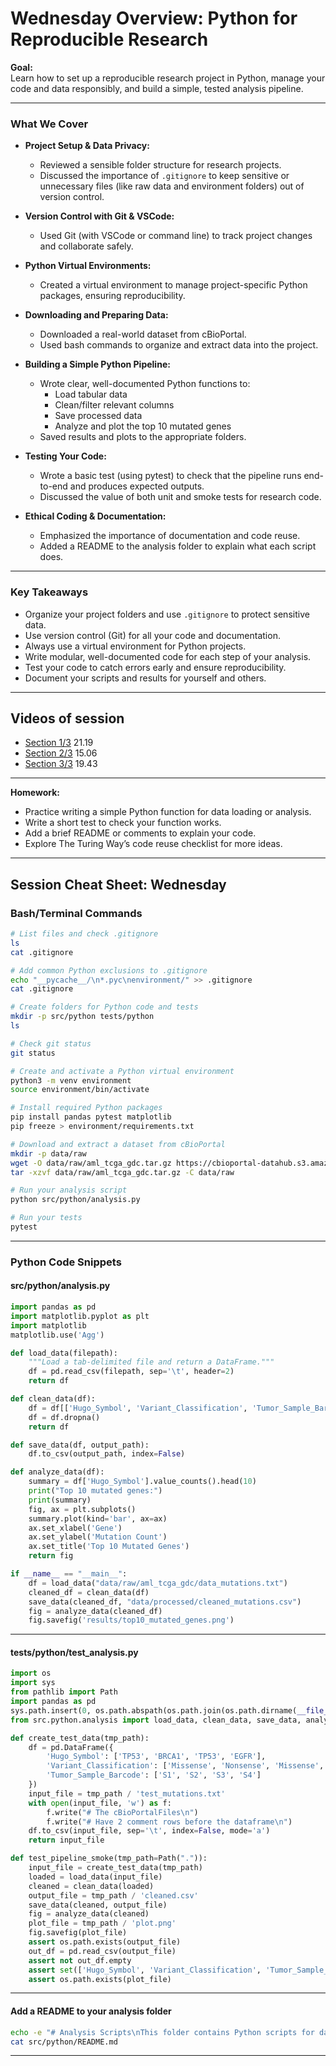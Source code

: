 # Wednesday Overview: Python for Reproducible Research

**Goal:**  
Learn how to set up a reproducible research project in Python, manage your code and data responsibly, and build a simple, tested analysis pipeline.

---

### What We Cover

- **Project Setup & Data Privacy:**  
  - Reviewed a sensible folder structure for research projects.
  - Discussed the importance of `.gitignore` to keep sensitive or unnecessary files (like raw data and environment folders) out of version control.

- **Version Control with Git & VSCode:**  
  - Used Git (with VSCode or command line) to track project changes and collaborate safely.

- **Python Virtual Environments:**  
  - Created a virtual environment to manage project-specific Python packages, ensuring reproducibility.

- **Downloading and Preparing Data:**  
  - Downloaded a real-world dataset from cBioPortal.
  - Used bash commands to organize and extract data into the project.

- **Building a Simple Python Pipeline:**  
  - Wrote clear, well-documented Python functions to:
    - Load tabular data
    - Clean/filter relevant columns
    - Save processed data
    - Analyze and plot the top 10 mutated genes
  - Saved results and plots to the appropriate folders.

- **Testing Your Code:**  
  - Wrote a basic test (using pytest) to check that the pipeline runs end-to-end and produces expected outputs.
  - Discussed the value of both unit and smoke tests for research code.

- **Ethical Coding & Documentation:**  
  - Emphasized the importance of documentation and code reuse.
  - Added a README to the analysis folder to explain what each script does.

---

### Key Takeaways

- Organize your project folders and use `.gitignore` to protect sensitive data.
- Use version control (Git) for all your code and documentation.
- Always use a virtual environment for Python projects.
- Write modular, well-documented code for each step of your analysis.
- Test your code to catch errors early and ensure reproducibility.
- Document your scripts and results for yourself and others.

---

## Videos of session

- [Section 1/3](https://youtu.be/pgwfC7wSRls) 21.19  
- [Section 2/3](https://youtu.be/R7VAxLVDsv0) 15.06  
- [Section 3/3](https://youtu.be/-PgKyz9yLwY) 19.43  

---

**Homework:**  
- Practice writing a simple Python function for data loading or analysis.
- Write a short test to check your function works.
- Add a brief README or comments to explain your code.
- Explore The Turing Way’s code reuse checklist for more ideas.

---

## Session Cheat Sheet: Wednesday

### Bash/Terminal Commands

```bash
# List files and check .gitignore
ls
cat .gitignore

# Add common Python exclusions to .gitignore
echo "__pycache__/\n*.pyc\nenvironment/" >> .gitignore
cat .gitignore

# Create folders for Python code and tests
mkdir -p src/python tests/python
ls

# Check git status
git status

# Create and activate a Python virtual environment
python3 -m venv environment
source environment/bin/activate

# Install required Python packages
pip install pandas pytest matplotlib
pip freeze > environment/requirements.txt

# Download and extract a dataset from cBioPortal
mkdir -p data/raw
wget -O data/raw/aml_tcga_gdc.tar.gz https://cbioportal-datahub.s3.amazonaws.com/aml_tcga_gdc.tar.gz
tar -xzvf data/raw/aml_tcga_gdc.tar.gz -C data/raw

# Run your analysis script
python src/python/analysis.py

# Run your tests
pytest
```

---

### Python Code Snippets

#### src/python/analysis.py

```python
import pandas as pd
import matplotlib.pyplot as plt
import matplotlib
matplotlib.use('Agg')

def load_data(filepath):
    """Load a tab-delimited file and return a DataFrame."""
    df = pd.read_csv(filepath, sep='\t', header=2)
    return df

def clean_data(df):    
    df = df[['Hugo_Symbol', 'Variant_Classification', 'Tumor_Sample_Barcode']]
    df = df.dropna()        
    return df

def save_data(df, output_path):
    df.to_csv(output_path, index=False)

def analyze_data(df):
    summary = df['Hugo_Symbol'].value_counts().head(10)
    print("Top 10 mutated genes:")
    print(summary)
    fig, ax = plt.subplots()
    summary.plot(kind='bar', ax=ax)
    ax.set_xlabel('Gene')
    ax.set_ylabel('Mutation Count')
    ax.set_title('Top 10 Mutated Genes')
    return fig

if __name__ == "__main__":
    df = load_data("data/raw/aml_tcga_gdc/data_mutations.txt")
    cleaned_df = clean_data(df)
    save_data(cleaned_df, "data/processed/cleaned_mutations.csv")
    fig = analyze_data(cleaned_df)
    fig.savefig('results/top10_mutated_genes.png')
```

---

#### tests/python/test_analysis.py

```python
import os
import sys
from pathlib import Path
import pandas as pd
sys.path.insert(0, os.path.abspath(os.path.join(os.path.dirname(__file__), '..')))
from src.python.analysis import load_data, clean_data, save_data, analyze_data

def create_test_data(tmp_path):
    df = pd.DataFrame({
        'Hugo_Symbol': ['TP53', 'BRCA1', 'TP53', 'EGFR'],
        'Variant_Classification': ['Missense', 'Nonsense', 'Missense', 'Silent'],
        'Tumor_Sample_Barcode': ['S1', 'S2', 'S3', 'S4']
    })
    input_file = tmp_path / 'test_mutations.txt'
    with open(input_file, 'w') as f:
        f.write("# The cBioPortalFiles\n")
        f.write("# Have 2 comment rows before the dataframe\n")        
    df.to_csv(input_file, sep='\t', index=False, mode='a')
    return input_file

def test_pipeline_smoke(tmp_path=Path(".")):    
    input_file = create_test_data(tmp_path)        
    loaded = load_data(input_file)    
    cleaned = clean_data(loaded)
    output_file = tmp_path / 'cleaned.csv'
    save_data(cleaned, output_file)
    fig = analyze_data(cleaned)
    plot_file = tmp_path / 'plot.png'
    fig.savefig(plot_file)
    assert os.path.exists(output_file)
    out_df = pd.read_csv(output_file)
    assert not out_df.empty
    assert set(['Hugo_Symbol', 'Variant_Classification', 'Tumor_Sample_Barcode']).issubset(out_df.columns)
    assert os.path.exists(plot_file)
```

---

#### Add a README to your analysis folder

```bash
echo -e "# Analysis Scripts\nThis folder contains Python scripts for data analysis. Each script is documented and tested." > src/python/README.md
cat src/python/README.md
```

---

